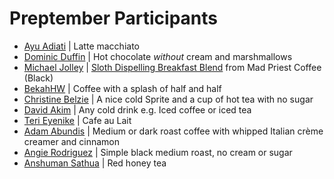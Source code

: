 <!-- Add yourself to this file with your name, link to your GitHub profile, and your favorite coffee (or any other drink that you like!) -->

<!-- Please don't type or change anything above here. Work on your changes below. -->

# Preptember Participants

- [Ayu Adiati](https://github.com/adiati98) | Latte macchiato
- [Dominic Duffin](https://github.com/dominicduffin1) | Hot chocolate _without_ cream and marshmallows
- [Michael Jolley](http://github.com/michaeljolley) | [Sloth Dispelling Breakfast Blend](https://madpriestcoffee.com/collections/coffee/products/sloth-dispelling-breakfast-blend) from Mad Priest Coffee (Black)
- [BekahHW](https://github.com/bekahhw) | Coffee with a splash of half and half
- [Christine Belzie](https://github.com/CBID2) | A nice cold Sprite and a cup of hot tea with no sugar
- [David Akim](https://github.com/david-001) | Any cold drink e.g. Iced coffee or iced tea
- [Teri Eyenike](https://github.com/terieyenike) | Cafe au Lait
- [Adam Abundis](https://github.com/abuna1985) | Medium or dark roast coffee with whipped Italian crème creamer and cinnamon
- [Angie Rodriguez](https://github.com/ARodriguezHacks) | Simple black medium roast, no cream or sugar
- [Anshuman Sathua](https://github.com/anshu-21) | Red honey tea
